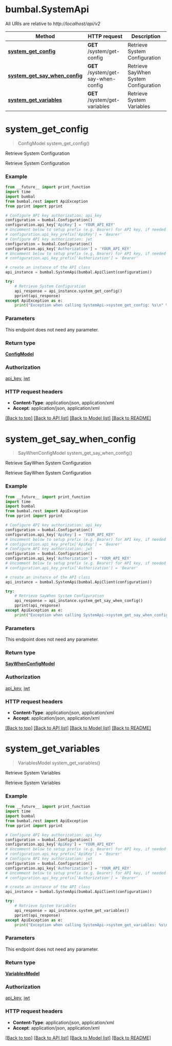 # bumbal.SystemApi

All URIs are relative to *http://localhost/api/v2*

Method | HTTP request | Description
------------- | ------------- | -------------
[**system_get_config**](SystemApi.md#system_get_config) | **GET** /system/get-config | Retrieve System Configuration
[**system_get_say_when_config**](SystemApi.md#system_get_say_when_config) | **GET** /system/get-say-when-config | Retrieve SayWhen System Configuration
[**system_get_variables**](SystemApi.md#system_get_variables) | **GET** /system/get-variables | Retrieve System Variables


# **system_get_config**
> ConfigModel system_get_config()

Retrieve System Configuration

Retrieve System Configuration

### Example
```python
from __future__ import print_function
import time
import bumbal
from bumbal.rest import ApiException
from pprint import pprint

# Configure API key authorization: api_key
configuration = bumbal.Configuration()
configuration.api_key['ApiKey'] = 'YOUR_API_KEY'
# Uncomment below to setup prefix (e.g. Bearer) for API key, if needed
# configuration.api_key_prefix['ApiKey'] = 'Bearer'
# Configure API key authorization: jwt
configuration = bumbal.Configuration()
configuration.api_key['Authorization'] = 'YOUR_API_KEY'
# Uncomment below to setup prefix (e.g. Bearer) for API key, if needed
# configuration.api_key_prefix['Authorization'] = 'Bearer'

# create an instance of the API class
api_instance = bumbal.SystemApi(bumbal.ApiClient(configuration))

try:
    # Retrieve System Configuration
    api_response = api_instance.system_get_config()
    pprint(api_response)
except ApiException as e:
    print("Exception when calling SystemApi->system_get_config: %s\n" % e)
```

### Parameters
This endpoint does not need any parameter.

### Return type

[**ConfigModel**](ConfigModel.md)

### Authorization

[api_key](../README.md#api_key), [jwt](../README.md#jwt)

### HTTP request headers

 - **Content-Type**: application/json, application/xml
 - **Accept**: application/json, application/xml

[[Back to top]](#) [[Back to API list]](../README.md#documentation-for-api-endpoints) [[Back to Model list]](../README.md#documentation-for-models) [[Back to README]](../README.md)

# **system_get_say_when_config**
> SayWhenConfigModel system_get_say_when_config()

Retrieve SayWhen System Configuration

Retrieve SayWhen System Configuration

### Example
```python
from __future__ import print_function
import time
import bumbal
from bumbal.rest import ApiException
from pprint import pprint

# Configure API key authorization: api_key
configuration = bumbal.Configuration()
configuration.api_key['ApiKey'] = 'YOUR_API_KEY'
# Uncomment below to setup prefix (e.g. Bearer) for API key, if needed
# configuration.api_key_prefix['ApiKey'] = 'Bearer'
# Configure API key authorization: jwt
configuration = bumbal.Configuration()
configuration.api_key['Authorization'] = 'YOUR_API_KEY'
# Uncomment below to setup prefix (e.g. Bearer) for API key, if needed
# configuration.api_key_prefix['Authorization'] = 'Bearer'

# create an instance of the API class
api_instance = bumbal.SystemApi(bumbal.ApiClient(configuration))

try:
    # Retrieve SayWhen System Configuration
    api_response = api_instance.system_get_say_when_config()
    pprint(api_response)
except ApiException as e:
    print("Exception when calling SystemApi->system_get_say_when_config: %s\n" % e)
```

### Parameters
This endpoint does not need any parameter.

### Return type

[**SayWhenConfigModel**](SayWhenConfigModel.md)

### Authorization

[api_key](../README.md#api_key), [jwt](../README.md#jwt)

### HTTP request headers

 - **Content-Type**: application/json, application/xml
 - **Accept**: application/json, application/xml

[[Back to top]](#) [[Back to API list]](../README.md#documentation-for-api-endpoints) [[Back to Model list]](../README.md#documentation-for-models) [[Back to README]](../README.md)

# **system_get_variables**
> VariablesModel system_get_variables()

Retrieve System Variables

Retrieve System Variables

### Example
```python
from __future__ import print_function
import time
import bumbal
from bumbal.rest import ApiException
from pprint import pprint

# Configure API key authorization: api_key
configuration = bumbal.Configuration()
configuration.api_key['ApiKey'] = 'YOUR_API_KEY'
# Uncomment below to setup prefix (e.g. Bearer) for API key, if needed
# configuration.api_key_prefix['ApiKey'] = 'Bearer'
# Configure API key authorization: jwt
configuration = bumbal.Configuration()
configuration.api_key['Authorization'] = 'YOUR_API_KEY'
# Uncomment below to setup prefix (e.g. Bearer) for API key, if needed
# configuration.api_key_prefix['Authorization'] = 'Bearer'

# create an instance of the API class
api_instance = bumbal.SystemApi(bumbal.ApiClient(configuration))

try:
    # Retrieve System Variables
    api_response = api_instance.system_get_variables()
    pprint(api_response)
except ApiException as e:
    print("Exception when calling SystemApi->system_get_variables: %s\n" % e)
```

### Parameters
This endpoint does not need any parameter.

### Return type

[**VariablesModel**](VariablesModel.md)

### Authorization

[api_key](../README.md#api_key), [jwt](../README.md#jwt)

### HTTP request headers

 - **Content-Type**: application/json, application/xml
 - **Accept**: application/json, application/xml

[[Back to top]](#) [[Back to API list]](../README.md#documentation-for-api-endpoints) [[Back to Model list]](../README.md#documentation-for-models) [[Back to README]](../README.md)

